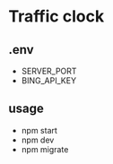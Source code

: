 # Traffic clock

## .env

- SERVER_PORT
- BING_API_KEY

## usage

- npm start
- npm dev
- npm migrate
